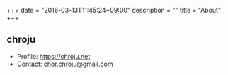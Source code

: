 +++
date = "2016-03-13T11:45:24+09:00"
description = ""
title = "About"
+++

## chroju

* Profile: https://chroju.net
* Contact: chor.chroju@gmail.com


